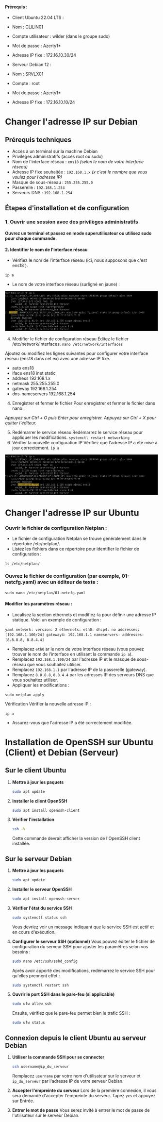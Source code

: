 #### Prérequis : 

- Client Ubuntu 22.04 LTS :
- Nom : CLILIN01
- Compte utilisateur : wilder (dans le groupe sudo)
- Mot de passe : Azerty1*
- Adresse IP fixe : 172.16.10.30/24

- Serveur Debian 12 :
- Nom : SRVLX01
- Compte : root
- Mot de passe : Azerty1*
- Adresse IP fixe : 172.16.10.10/24

# Changer l'adresse IP sur Debian 

## Prérequis techniques

- Accès à un terminal sur la machine Debian
- Privilèges administratifs (accès root ou sudo)
- Nom de l'interface réseau : `ens18` *(selon le nom de votre interface réseau)*
- Adresse IP fixe souhaitée : `192.168.1.x` *(x c'est le nombre que vous voulez pour l'adresse IP)*
- Masque de sous-réseau : `255.255.255.0`
- Passerelle : `192.168.1.254`
- Serveurs DNS : `192.168.1.254`

## Étapes d'installation et de configuration

### 1. Ouvrir une session avec des privilèges administratifs

#### Ouvrez un terminal et passez en mode superutilisateur ou utilisez sudo pour chaque commande.


#### 2. Identifier le nom de l'interface réseau

- Vérifiez le nom de l'interface réseau (ici, nous supposons que c'est ens18 ).

`ip a`

- Le nom de votre interface réseau (surligné en jaune) :

![Choix de l'adaptateur](Images/Choix_IP_Fixe_Debian1.png)

4. Modifier le fichier de configuration réseau
Éditez le fichier /etc/network/interfaces.
`nano /etc/network/interfaces`

Ajoutez ou modifiez les lignes suivantes pour configurer votre interface réseau (ens18 dans cet ex)  avec une adresse IP fixe.

- auto ens18
- iface ens18 inet static
- address 192.168.1.x
- netmask 255.255.255.0
- gateway 192.168.1.254
- dns-nameservers 192.168.1.254

4. Enregistrer et fermer le fichier
Pour enregistrer et fermer le fichier dans nano :

*Appuyez sur Ctrl + O puis Enter pour enregistrer.
Appuyez sur Ctrl + X pour quitter l'éditeur.*

5. Redémarrer le service réseau
Redémarrez le service réseau pour appliquer les modifications.
`systemctl restart networking`
6. Vérifier la nouvelle configuration IP
Vérifiez que l'adresse IP a été mise à jour correctement.
`ip a`

![Choix de l'adaptateur](Images/Choix_IP_Fixe_Debian2.png)

# Changer l'adresse IP sur Ubuntu

### Ouvrir le fichier de configuration Netplan :

- Le fichier de configuration Netplan se trouve généralement dans le répertoire /etc/netplan/.
- Listez les fichiers dans ce répertoire pour identifier le fichier de configuration :

```ls /etc/netplan/```

### Ouvrez le fichier de configuration (par exemple, 01-netcfg.yaml) avec un éditeur de texte :

```sudo nano /etc/netplan/01-netcfg.yaml```

#### Modifier les paramètres réseau :

- Localisez la section ethernets et modifiez-la pour définir une adresse IP statique. Voici un exemple de configuration :

`
yaml
network:
  version: 2
  ethernets:
    eth0:
      dhcp4: no
      addresses: [192.168.1.100/24]
      gateway4: 192.168.1.1
      nameservers:
        addresses: [8.8.8.8, 8.8.4.4]
`

- Remplacez `eth0` ar le nom de votre interface réseau (vous pouvez trouver le nom de l'interface en utilisant la commande `ip a`).
- Remplacez `192.168.1.100/24` par l'adresse IP et le masque de sous-réseau que vous souhaitez utiliser.
- Remplacez `192.168.1.1` par l'adresse IP de la passerelle (gateway).
- Remplacez `8.8.8.8`, `8.8.4.4` par les adresses IP des serveurs DNS que vous souhaitez utiliser.
- Appliquer les modifications :

`sudo netplan apply`

Vérification
Vérifier la nouvelle adresse IP :

`ip a`

- Assurez-vous que l'adresse IP a été correctement modifiée.


# Installation de OpenSSH sur Ubuntu (Client) et Debian (Serveur)

## Sur le client Ubuntu

1. **Mettre à jour les paquets**
   ```bash
   sudo apt update
   ```

2. **Installer le client OpenSSH**
   ```bash
   sudo apt install openssh-client
   ```

3. **Vérifier l'installation**
   ```bash
   ssh -V
   ```
   Cette commande devrait afficher la version de l'OpenSSH client installée.

## Sur le serveur Debian

1. **Mettre à jour les paquets**
   ```bash
   sudo apt update
   ```

2. **Installer le serveur OpenSSH**
   ```bash
   sudo apt install openssh-server
   ```

3. **Vérifier l'état du service SSH**
   ```bash
   sudo systemctl status ssh
   ```
   Vous devriez voir un message indiquant que le service SSH est actif et en cours d'exécution.

4. **Configurer le serveur SSH (optionnel)**
   Vous pouvez éditer le fichier de configuration du serveur SSH pour ajuster les paramètres selon vos besoins :
   ```bash
   sudo nano /etc/ssh/sshd_config
   ```
   Après avoir apporté des modifications, redémarrez le service SSH pour qu'elles prennent effet :
   ```bash
   sudo systemctl restart ssh
   ```

5. **Ouvrir le port SSH dans le pare-feu (si applicable)**
   ```bash
   sudo ufw allow ssh
   ```
   Ensuite, vérifiez que le pare-feu permet bien le trafic SSH :
   ```bash
   sudo ufw status
   ```

## Connexion depuis le client Ubuntu au serveur Debian

1. **Utiliser la commande SSH pour se connecter**
   ```bash
   ssh username@ip_du_serveur
   ```
   Remplacez `username` par votre nom d'utilisateur sur le serveur et `ip_du_serveur` par l'adresse IP de votre serveur Debian.

2. **Accepter l'empreinte du serveur**
   Lors de la première connexion, il vous sera demandé d'accepter l'empreinte du serveur. Tapez `yes` et appuyez sur Entrée.

3. **Entrer le mot de passe**
   Vous serez invité à entrer le mot de passe de l'utilisateur sur le serveur Debian.







